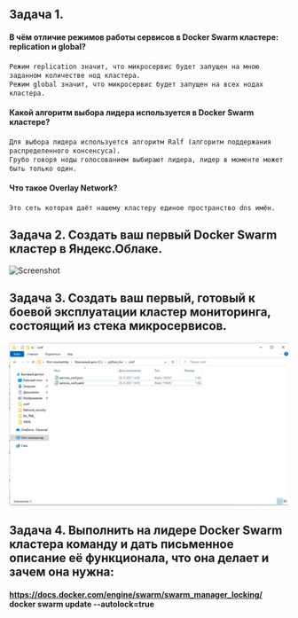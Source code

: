 ## **Задача 1.**
#### В чём отличие режимов работы сервисов в Docker Swarm кластере: replication и global?
```
Режим replication значит, что микросервис будет запущен на мною заданном количестве нод кластера.
Режим global значит, что микросервис будет запущен на всех нодах кластера.
```
#### Какой алгоритм выбора лидера используется в Docker Swarm кластере?
```
Для выбора лидера используется алгоритм Ralf (алгоритм поддержания распределенного консенсуса). 
Грубо говоря ноды голосованием выбирают лидера, лидер в моменте может быть только один. 
```
#### Что такое Overlay Network?
```
Это сеть которая даёт нашему кластеру единое пространство dns имён.
```
## **Задача 2. Создать ваш первый Docker Swarm кластер в Яндекс.Облаке.**
![Screenshot](1.jpg)
## **Задача 3. Создать ваш первый, готовый к боевой эксплуатации кластер мониторинга, состоящий из стека микросервисов.**
![Screenshot](2.jpg)
## **Задача 4. Выполнить на лидере Docker Swarm кластера команду и дать письменное описание её функционала, что она делает и зачем она нужна:**
#### https://docs.docker.com/engine/swarm/swarm_manager_locking/ docker swarm update --autolock=true
```

```
